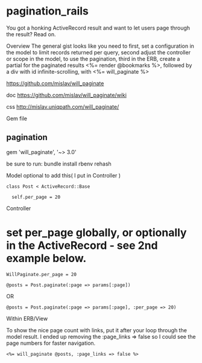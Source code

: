 pagination_rails
================

You got a honking ActiveRecord result and want to let users page through the result? Read on.

Overview
The general gist looks like you need to first, set a configuration in the model to limit records returned per query, second adjust the controller or  scope in the model, to use the pagination, third in the ERB, create a partial for the paginated results <%= render @bookmarks %>, followed by a div with id infinite-scrolling, with <%= will_paginate %>

https://github.com/mislav/will_paginate

doc
https://github.com/mislav/will_paginate/wiki

css
http://mislav.uniqpath.com/will_paginate/


Gem file

## pagination
gem 'will_paginate', '~> 3.0'

be sure to run:
bundle install
rbenv rehash

Model
optional to add this( I put in Controller )
```
class Post < ActiveRecord::Base

  self.per_page = 20
```
Controller

# set per_page globally, or optionally in the ActiveRecord - see 2nd example below.
```
WillPaginate.per_page = 20

@posts = Post.paginate(:page => params[:page])
```
OR
```
@posts = Post.paginate(:page => params[:page], :per_page => 20)
```

Within ERB/View

To show the nice page count with links, put it after your loop through the model result.  I ended up removing the :page_links => false so I could see the page numbers for faster navigation.
```
<%= will_paginate @posts, :page_links => false %>
```
